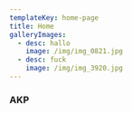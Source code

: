 ```yaml
---
templateKey: home-page
title: Home
galleryImages:
  - desc: hallo
    image: /img/img_0821.jpg
  - desc: fuck
    image: /img/img_3920.jpg
---
```


### AKP
